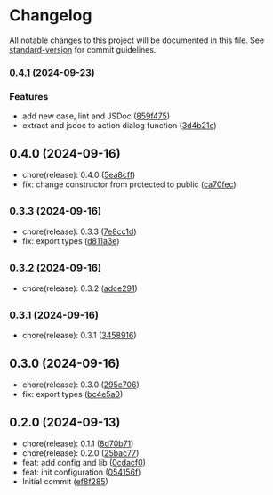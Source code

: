 # Changelog

All notable changes to this project will be documented in this file. See [standard-version](https://github.com/conventional-changelog/standard-version) for commit guidelines.

### [0.4.1](https://github.com/krbaio3/lib-ts-actions/compare/v0.4.0...v0.4.1) (2024-09-23)


### Features

* add new case, lint and JSDoc ([859f475](https://github.com/krbaio3/lib-ts-actions/commit/859f475d44a55455dfb22d259597fd9b27ddb586))
* extract and jsdoc to action dialog function ([3d4b21c](https://github.com/krbaio3/lib-ts-actions/commit/3d4b21c60c12684393a133ac01ddb073d729a7c2))

## 0.4.0 (2024-09-16)

* chore(release): 0.4.0 ([5ea8cff](https://github.com/krbaio3/lib-ts-actions/commit/5ea8cff))
* fix: change constructor from protected to public ([ca70fec](https://github.com/krbaio3/lib-ts-actions/commit/ca70fec))



## <small>0.3.3 (2024-09-16)</small>

* chore(release): 0.3.3 ([7e8cc1d](https://github.com/krbaio3/lib-ts-actions/commit/7e8cc1d))
* fix: export types ([d811a3e](https://github.com/krbaio3/lib-ts-actions/commit/d811a3e))



## <small>0.3.2 (2024-09-16)</small>

* chore(release): 0.3.2 ([adce291](https://github.com/krbaio3/lib-ts-actions/commit/adce291))



## <small>0.3.1 (2024-09-16)</small>

* chore(release): 0.3.1 ([3458916](https://github.com/krbaio3/lib-ts-actions/commit/3458916))



## 0.3.0 (2024-09-16)

* chore(release): 0.3.0 ([295c706](https://github.com/krbaio3/lib-ts-actions/commit/295c706))
* fix: export types ([bc4e5a0](https://github.com/krbaio3/lib-ts-actions/commit/bc4e5a0))



## 0.2.0 (2024-09-13)

* chore(release): 0.1.1 ([8d70b71](https://github.com/krbaio3/lib-ts-actions/commit/8d70b71))
* chore(release): 0.2.0 ([25bac77](https://github.com/krbaio3/lib-ts-actions/commit/25bac77))
* feat: add config and lib ([0cdacf0](https://github.com/krbaio3/lib-ts-actions/commit/0cdacf0))
* feat: init configuration ([054156f](https://github.com/krbaio3/lib-ts-actions/commit/054156f))
* Initial commit ([ef8f285](https://github.com/krbaio3/lib-ts-actions/commit/ef8f285))
